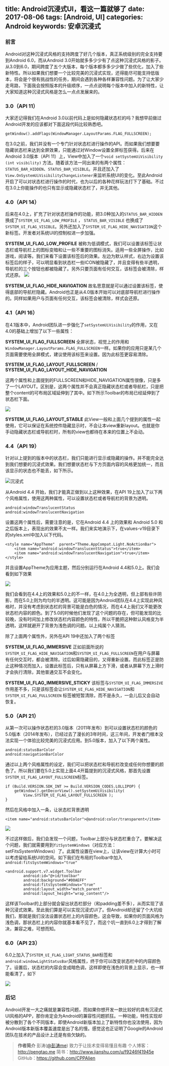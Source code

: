 title: Android沉浸式UI，看这一篇就够了
date: 2017-08-06
tags: [Android, UI]
categories: Android
keywords: 安卓沉浸式
---
### 前言

Android对这种沉浸式风格的支持跨度了好几个版本，真正系统级别的完全支持要到Android 6.0，而从Android 3.0开始就多多少少有了点这种沉浸式风格的影子。从3.0到6.0，期间跨度了五个大版本，每个版本都多多少少做了些优化，加入了些新特性。所以如果我们想要一个比较完美的沉浸式实现，还得能尽可能支持低版本，将会是个很有挑战性的任务，期间会遇到各种各样兼容性问题。为了让大家少走弯路，下面我会按照版本的升级顺序，一点点说明每个版本中加入的新特性，让大家知道这种沉浸式风格是怎么一点点发展来的。

### 3.0（API 11）

大家还记得我们在Android 3.0以前代码上是如何隐藏状态栏的吗？我想早前做过Android开发的应该都对下面这段代码比较熟悉吧。

```
getWindow().addFlags(WindowManager.LayoutParams.FLAG_FULLSCREEN);
```

在3.0之前，我们并没有一个专门针对状态栏进行操作的API。而如果我们想要要隐藏状态栏来达到全屏效果，只能通过对Window设置全屏标签获得。后来在Android 3.0版本（API 11）上，View中加入了一个`void setSystemUiVisibility (int visibility)` 方法。随着该方法一同出来的有两个属性：`STATUS_BAR_HIDDEN`、`STATUS_BAR_VISIBLE`。并且还加入了`View.OnSystemUiVisibilityChangeListener`来监听系统UI的变化。至此Android开启了可以对状态栏进行操作的时代，也为以后的各种花样玩法打下了基础。不过在3.0上你能操作的也只有显示或隐藏状态栏了，并无其他。

### 4.0（API 14）

后来在4.0上，扩充了针对状态栏操作的功能，把3.0种加入的`STATUS_BAR_HIDDEN` 换成了`SYSTEM_UI_FLAG_LOW_PROFILE` ， `STATUS_BAR_VISIBLE` 也换成了 `SYSTEM_UI_FLAG_VISIBLE`。另外还加入了`SYSTEM_UI_FLAG_HIDE_NAVIGATION`这个新标签。开发者对系统UI的控制权进一步加强。

**SYSTEM_UI_FLAG_LOW_PROFILE** 被称为低调模式，我们可以设置该标签让状态栏或导航栏上的图标变暗和让一些不重要的图标消失。适用一些全屏操作，比如游戏，阅读等。我们来看下设置该标签后的效果。左边为默认样式，右边为设置该标签后的样子，可以明显看到状态栏一些ICON被隐藏了，并且变得有些半透明，导航栏的三个按钮也都被隐藏了。另外只要页面有任何交互，该标签会被清除，样式还原。
![](http://upload-images.jianshu.io/upload_images/1362430-6ae929ce43b4f962.png?imageMogr2/auto-orient/strip%7CimageView2/2/w/1240)

**SYSTEM_UI_FLAG_HIDE_NAVIGATION** 故名思意就是可以通过设置该标签，使得底部的导航栏隐藏。Android也正是从4.0版本开始可以对底部导航栏进行操作的。同样如果用户与页面有任何交互，该标签会被清除，样式会还原。

### 4.1（API 16）

在4.1版本中，Android团队进一步强化了`setSystemUiVisibility`的作用，又在4.0的基础上增加了以下一些属性：

**SYSTEM_UI_FLAG_FULLSCREEN** 全屏状态，视觉上的作用和`WindowManager.LayoutParams.FLAG_FULLSCREEN`一样。如果你的应用只是某几个页面需要使用全屏模式，建议使用该标签来设置。因为此标签更容易清除。

**SYSTEM_UI_FLAG_LAYOUT_FULLSCREEN** / **SYSTEM_UI_FLAG_LAYOUT_HIDE_NAVIGATION**

这两个属性和上面提到的FULLSCREEN和HIDE_NAVIGATION属性很像，只是多了一个LAYOUT。区别是，这两个属性并不会真正隐藏状态栏或者导航栏，只是把整个content的可布局区域延伸到了其中。如下所示Toolbar的布局已经延伸到了状态栏下面。


![](http://upload-images.jianshu.io/upload_images/1362430-94f5ebedd5031cd2.png?imageMogr2/auto-orient/strip%7CimageView2/2/w/1240)

**SYSTEM_UI_FLAG_LAYOUT_STABLE** 此View一般和上面几个提到的属性一起使用，它可以保证在系统控件隐藏显示时，不会让本view重新layout。也就是你手动隐藏状态栏或导航栏时，所有的view也都待在本来的位置上不会动。



### 4.4（API 19）

针对以上提到的版本中的状态栏，我们只能进行显示或隐藏的操作。并不能完全达到我们想要的沉浸式效果。我们想要状态栏与下方页面内容的风格更加统一，而且该显示的状态也不能丢，如下所示。


![沉浸式](http://upload-images.jianshu.io/upload_images/1362430-4555b73e1e5ad083.png?imageMogr2/auto-orient/strip%7CimageView2/2/w/1240)




从Android 4.4 开始，我们才能真正做到以上这种效果，在API 19上加入了以下两个风格属性，使用这两种属性，可以设置状态栏或者导航栏的背景为透明。
```
android:windowTranslucentStatus
android:windowTranslucentNavigation
```

设置这两个属性后，需要注意的是，它在Android 4.4 上的效果和 Android 5.0 和之后版本上，表现出的效果不太一样。我们来实地演示下，在values-v19目录下的styles.xml中加入以下代码。

```
<style name="AppTheme"  parent="Theme.AppCompat.Light.NoActionBar">
	<item name="android:windowTranslucentStatus">true</item>
	<item name="android:windowTranslucentNavigation">true</item>
</style>
```

并且设置AppTheme为应用主题，然后分别运行在Android 4.4和5.0上。我们会看到如下效果


![](http://upload-images.jianshu.io/upload_images/1362430-8f8461b9ff5fdf98.jpg?imageMogr2/auto-orient/strip%7CimageView2/2/w/1240)

我们会看到在4.4上的效果和5.0上的不一样，在4.0上为全透明，但上部有些许阴影，而在5.0上则为均匀的半透明。这可能是因为Android团队在4.4上实现此种风格时，并没有考虑到状态栏的背景可能是白色的情况，而在4.4上我们又不能更改状态栏内容的颜色。到了5.0的时候他们发现了这个问题的存在，但可能发现的比较晚，没有时间加上修改状态栏内容颜色的特性，所以干脆把这种默认风格变为半透明，这样就避开了背景为浅色调的问题。以上纯属个人猜测。

除了上面两个属性外，另外在API 19中还加入了两个标签

**SYSTEM_UI_FLAG_IMMERSIVE** 正如前面所说的 `SYSTEM_UI_FLAG_HIDE_NAVIGATION`和`SYSTEM_UI_FLAG_FULLSCREEN`在用户与屏幕有任何交互时，都会被清除。过后如需隐藏目的，又得重新设置。而此标签正是防止这种情况而加入，设置此标签后，只有从屏幕上方下滑，或者从屏幕下方上滑时才会执行清除，其他普通交互不会变化。

**SYSTEM_UI_FLAG_IMMERSIVE_STICKY** 该标签与`SYSTEM_UI_FLAG_IMMERSIVE`作用差不多，只是该标签会让`SYSTEM_UI_FLAG_HIDE_NAVIGATION`和`SYSTEM_UI_FLAG_FULLSCREEN` 标签被短暂清除，而不是永久，一会儿后又会自动恢复。



### 5.0（API 21）

从第一次可以操作状态栏的3.0版本（2011年发布）到可以设置状态栏的颜色的5.0版本（2014年发布），已经过去了漫长的3年时间，这三年间，开发者门根本没法实现一个体验比较完美的沉浸式应用。到5.0版本，加入了以下两个属性。

```
android:statusBarColor
android:navigationBarColor
```

通过以上两个风格属性的设定，我们可以把状态栏和导航栏改变成任何你想要的颜色了。所以我们要在5.0上实现上面4.4开篇提到的沉浸式风格，那首先设置`SYSTEM_UI_FLAG_LAYOUT_FULLSCREEN`标签。

```
if (Build.VERSION.SDK_INT >= Build.VERSION_CODES.LOLLIPOP) {
	getWindow().getDecorView().setSystemUiVisibility(
		View.SYSTEM_UI_FLAG_LAYOUT_FULLSCREEN );
}
```

然后在风格中加入一条，让状态栏背景透明

```
<item name="android:statusBarColor">@android:color/transparent</item>
```


![](http://upload-images.jianshu.io/upload_images/1362430-513a2767a9755a2e.png?imageMogr2/auto-orient/strip%7CimageView2/2/w/1240)

不过这样做后，我们会发现一个问题，Toolbar上部分与状态栏重合了。要解决这个问题，我们就需要用到`fitSystemWindows`（对应方法：setFitsSystemWindows）了。此属性设置在view上，让该view在计算大小时可以考虑留给系统UI的空间。如下我们在布局的Toolbar中加入`android:fitsSystemWindows="true"`

```
<android.support.v7.widget.Toolbar
        android:id="@+id/toolbar"
        android:background="#00AEFF"
        android:fitsSystemWindows="true"
        android:layout_width="match_parent"
        android:layout_height="wrap_content"/>
```

这样该Toolbar的上部分就会留出状态栏部分（和padding差不多），从而实现了该种沉浸式效果。至此我们算是可以实现沉浸式UI了。但Android却还留了个大坑给我们，那就是我们没法设置状态栏上的内容颜色，这会导致，如果你的页面风格为浅色调，那状态栏上的内容你就基本看不见了，而这个坑一直到6.0上才得到了解决，兼容之难，可想而知。

### 6.0（API 23）

6.0上加入了`SYSTEM_UI_FLAG_LIGHT_STATUS_BAR`标签和`android:windowLightStatusBar`风格属性，终于你可以改变状态栏中的内容颜色了。设置后，状态栏的内容会变成暗色调，这样即使在浅色的背景上显示，也一样能看清了，如下


![](http://upload-images.jianshu.io/upload_images/1362430-b777f40df150bc2e.png?imageMogr2/auto-orient/strip%7CimageView2/2/w/1240)

### 后记

Android开发一大之痛就是兼容性问题，而如果你想开发一款比较好的具有沉浸式UI风格的APP，那你肯定会为Android的兼容性问题抓狂。一种功能，特性实现却被分散到了各个不同版本，即使Android新版本加上了新特性你也没法使用，因为Android版本新版本覆盖速度是出了名的慢。感觉这也正证明了Google的Android团队在技术的产品设计上还是有些欠缺的。

>**作者简介**
彭涛([@彭涛me](http://weibo.com/creaspan)) 致力于让技术变得易懂且有趣
个人博客：http://pengtao.me
简书：http://www.jianshu.com/u/f9246f41945e
GitHub：https://github.com/CPPAlien